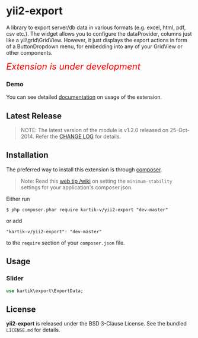 yii2-export
===========

A library to export server/db data in various formats (e.g. excel, html, pdf, csv etc.). The widget allows you to configure the dataProvider, columns just like a yii\grid\GridView. However, it just displays the export actions in form of a ButtonDropdown menu, for embedding into any of your GridView or other components.

<div style="color:red; font-style:italic; font-size: 24px;">Extension is under development</div>

### Demo
You can see detailed [documentation](http://demos.krajee.com/export) on usage of the extension.

## Latest Release
>NOTE: The latest version of the module is v1.2.0 released on 25-Oct-2014. Refer the [CHANGE LOG](https://github.com/kartik-v/yii2-export/blob/master/CHANGE.md) for details.

## Installation

The preferred way to install this extension is through [composer](http://getcomposer.org/download/).

> Note: Read this [web tip /wiki](http://webtips.krajee.com/setting-composer-minimum-stability-application/) on setting the `minimum-stability` settings for your application's composer.json.

Either run

```
$ php composer.phar require kartik-v/yii2-export "dev-master"
```

or add

```
"kartik-v/yii2-export": "dev-master"
```

to the ```require``` section of your `composer.json` file.

## Usage

### Slider

```php
use kartik\export\ExportData;
```

## License

**yii2-export** is released under the BSD 3-Clause License. See the bundled `LICENSE.md` for details.